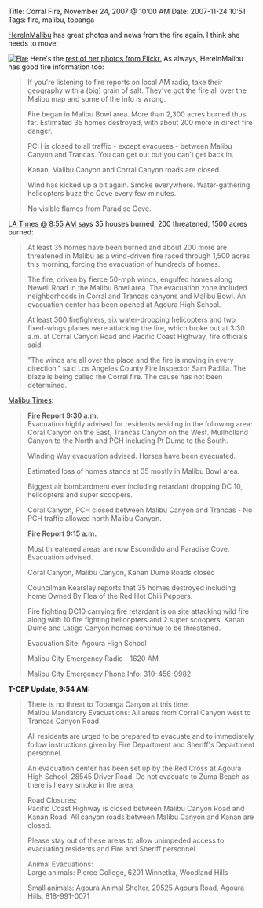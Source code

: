 Title: Corral Fire, November 24, 2007 @ 10:00 AM
Date: 2007-11-24 10:51
Tags: fire, malibu, topanga

[HereInMalibu](http://www.laobserved.com/malibu/) has great photos and
news from the fire again. I think she needs to move:  

[![Fire](http://farm3.static.flickr.com/2341/2059956252_30ad58ad22.jpg)](http://www.flickr.com/photo_zoom.gne?id=2059956252&size=m)
Here's the [rest of her photos from
Flickr.](http://www.flickr.com/photos/38952296@N00/) As always,
HereInMalibu has good fire information too:

> If you're listening to fire reports on local AM radio, take their
> geography with a (big) grain of salt. They've got the fire all over
> the Malibu map and some of the info is wrong.
>
> Fire began in Malibu Bowl area. More than 2,300 acres burned thus far.
> Estimated 35 homes destroyed, with about 200 more in direct fire
> danger.
>
> PCH is closed to all traffic - except evacuees - between Malibu Canyon
> and Trancas. You can get out but you can't get back in.
>
> Kanan, Malibu Canyon and Corral Canyon roads are closed.
>
> Wind has kicked up a bit again. Smoke everywhere. Water-gathering
> helicopters buzz the Cove every few minutes.
>
> No visible flames from Paradise Cove.

[LA Times @ 8:55 AM
says](http://www.latimes.com/news/local/la-me-fire24,0,4474607.story?coll=la-home-center)
35 houses burned, 200 threatened, 1500 acres burned:

> At least 35 homes have been burned and about 200 more are threatened
> in Malibu as a wind-driven fire raced through 1,500 acres this
> morning, forcing the evacuation of hundreds of homes.
>
> The fire, driven by fierce 50-mph winds, engulfed homes along Newell
> Road in the Malibu Bowl area. The evacuation zone included
> neighborhoods in Corral and Trancas canyons and Malibu Bowl. An
> evacuation center has been opened at Agoura High School.
>
> At least 300 firefighters, six water-dropping helicopters and two
> fixed-wings planes were attacking the fire, which broke out at 3:30
> a.m. at Corral Canyon Road and Pacific Coast Highway, fire officials
> said.
>
> "The winds are all over the place and the fire is moving in every
> direction," said Los Angeles County Fire Inspector Sam Padilla. The
> blaze is being called the Corral fire. The cause has not been
> determined.

[Malibu
Times](http://www.malibutimes.com/articles/2007/11/24/news_flash/flash1.txt):

> **Fire Report 9:30 a.m.**  
>  Evacuation highly advised for residents residing in the following
> area: Coral Canyon on the East, Trancas Canyon on the West.
> Mullholland Canyon to the North and PCH including Pt Dume to the
> South.
>
> Winding Way evacuation advised. Horses have been evacuated.
>
> Estimated loss of homes stands at 35 mostly in Malibu Bowl area.
>
> Biggest air bombardment ever including retardant dropping DC 10,
> helicopters and super scoopers.
>
> Coral Canyon, PCH closed between Malibu Canyon and Trancas - No PCH
> traffic allowed north Malibu Canyon.
>
> **Fire Report 9:15 a.m.**
>
> Most threatened areas are now Escondido and Paradise Cove. Evacuation
> advised.
>
> Coral Canyon, Malibu Canyon, Kanan Dume Roads closed
>
> Councilman Kearsley reports that 35 homes destroyed including home
> Owned By Flea of the Red Hot Chili Peppers.
>
> Fire fighting DC10 carrying fire retardant is on site attacking wild
> fire along with 10 fire fighting helicopters and 2 super scoopers.
> Kanan Dume and Latigo Canyon homes continue to be threatened.
>
> Evacuation Site: Agoura High School
>
> Malibu City Emergency Radio - 1620 AM
>
> Malibu City Emergency Phone Info: 310-456-9982

**T-CEP Update, 9:54 AM:**

> There is no threat to Topanga Canyon at this time.  
>  Malibu Mandatory Evacuations: All areas from Corral Canyon west to
> Trancas Canyon Road.
>
> All residents are urged to be prepared to evacuate and to immediately
> follow instructions given by Fire Department and Sheriff's Department
> personnel.
>
> An evacuation center has been set up by the Red Cross at Agoura High
> School, 28545 Driver Road. Do not evacuate to Zuma Beach as there is
> heavy smoke in the area
>
> Road Closures:  
>  Pacific Coast Highway is closed between Malibu Canyon Road and Kanan
> Road. All canyon roads between Malibu Canyon and Kanan are closed.
>
> Please stay out of these areas to allow unimpeded access to evacuating
> residents and Fire and Sheriff personnel.
>
> Animal Evacuations:  
>  Large animals: Pierce College, 6201 Winnetka, Woodland Hills
>
> Small animals: Agoura Animal Shelter, 29525 Agoura Road, Agoura Hills,
> 818-991-0071

